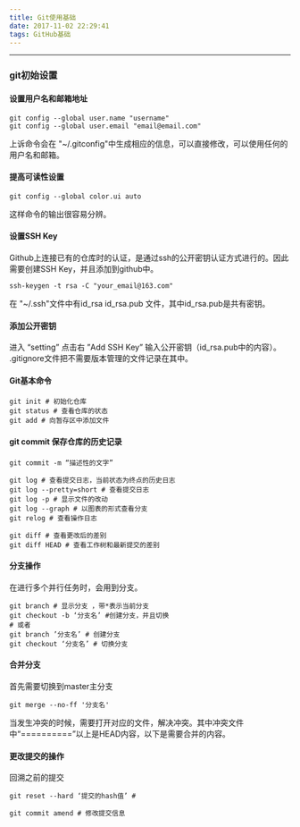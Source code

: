 ```yaml
---
title: Git使用基础
date: 2017-11-02 22:29:41
tags: GitHub基础
---
```

--------------------------------------------
### git初始设置
#### 设置用户名和邮箱地址
```
git config --global user.name "username"
git config --global user.email "email@email.com"
```
上诉命令会在 "~/.gitconfig"中生成相应的信息，可以直接修改，可以使用任何的用户名和邮箱。
#### 提高可读性设置
```
git config --global color.ui auto
```
这样命令的输出很容易分辨。
#### 设置SSH Key
Github上连接已有的仓库时的认证，是通过ssh的公开密钥认证方式进行的。因此需要创建SSH Key，并且添加到github中。
```
ssh-keygen -t rsa -C "your_email@163.com"
```
在 "~/.ssh"文件中有id_rsa  id_rsa.pub 文件，其中id_rsa.pub是共有密钥。
#### 添加公开密钥
进入 “setting” 点击右 ”Add SSH Key” 输入公开密钥（id_rsa.pub中的内容）。
.gitignore文件把不需要版本管理的文件记录在其中。
#### Git基本命令
```shell
git init # 初始化仓库
git status # 查看仓库的状态
git add # 向暂存区中添加文件
```
#### git commit 保存仓库的历史记录
```
git commit -m “描述性的文字”
```
```
git log # 查看提交日志，当前状态为终点的历史日志
git log --pretty=short # 查看提交日志
git log -p # 显示文件的改动
git log --graph # 以图表的形式查看分支
git relog # 查看操作日志
```
```
git diff # 查看更改后的差别
git diff HEAD # 查看工作树和最新提交的差别
```
#### 分支操作
在进行多个并行任务时，会用到分支。
```
git branch # 显示分支 ，带*表示当前分支
git checkout -b ‘分支名’ #创建分支，并且切换
# 或者
git branch ’分支名’ # 创建分支
git checkout ‘分支名’ # 切换分支
```
#### 合并分支
首先需要切换到master主分支
```
git merge --no-ff '分支名'
```
当发生冲突的时候，需要打开对应的文件，解决冲突。其中冲突文件中“==========”以上是HEAD内容，以下是需要合并的内容。
#### 更改提交的操作
回溯之前的提交
```
git reset --hard ‘提交的hash值’ #
```
```
git commit amend # 修改提交信息
```
